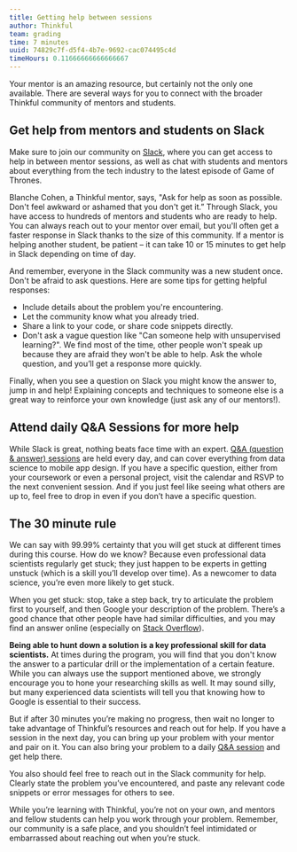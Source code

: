 ```yaml
---
title: Getting help between sessions
author: Thinkful
team: grading
time: 7 minutes
uuid: 74829c7f-d5f4-4b7e-9692-cac074495c4d
timeHours: 0.11666666666666667
---
```


Your mentor is an amazing resource, but certainly not the only one available. There are several ways for you to connect with the broader Thinkful community of mentors and students.

## Get help from mentors and students on Slack

Make sure to join our community on [Slack](https://thinkful.slack.com/), where you can get access to help in between mentor sessions, as well as chat with students and mentors about everything from the tech industry to the latest episode of Game of Thrones.

Blanche Cohen, a Thinkful mentor, says, "Ask for help as soon as possible. Don't feel awkward or ashamed that you don't get it.” Through Slack, you have access to hundreds of mentors and students who are ready to help. You can always reach out to your mentor over email, but you'll often get a faster response in Slack thanks to the size of this community. If a mentor is helping another student, be patient – it can take 10 or 15 minutes to get help in Slack depending on time of day.

And remember, everyone in the Slack community was a new student once. Don't be afraid to ask questions. Here are some tips for getting helpful responses:

+ Include details about the problem you're encountering.
+ Let the community know what you already tried.
+ Share a link to your code, or share code snippets directly.
+ Don't ask a vague question like "Can someone help with unsupervised learning?". We find most of the time, other people won't speak up because they are afraid they won't be able to help. Ask the whole question, and you’ll get a response more quickly.

Finally, when you see a question on Slack you might know the answer to, jump in and help! Explaining concepts and techniques to someone else is a great way to reinforce your own knowledge (just ask any of our mentors!).


## Attend daily Q&A Sessions for more help

While Slack is great, nothing beats face time with an expert. [Q&A (question & answer) sessions](http://www.thinkful.com/open-sessions/qa-sessions) are held every day, and can cover everything from data science to mobile app design. If you have a specific question, either from your coursework or even a personal project, visit the calendar and RSVP to the next convenient session. And if you just feel like seeing what others are up to, feel free to drop in even if you don’t have a specific question.


## The 30 minute rule

We can say with 99.99% certainty that you will get stuck at different times during this course. How do we know? Because even professional data scientists regularly get stuck; they just happen to be experts in getting unstuck (which is a skill you’ll develop over time). As a newcomer to data science, you’re even more likely to get stuck.

When you get stuck: stop, take a step back, try to articulate the problem first to yourself, and then Google your description of the problem. There’s a good chance that other people have had similar difficulties, and you may find an answer online (especially on [Stack Overflow](http://stackoverflow.com/)).

**Being able to hunt down a solution is a key professional skill for data scientists.** At times during the program, you will find that you don't know the answer to a particular drill or the implementation of a certain feature. While you can always use the support mentioned above, we strongly encourage you to hone your researching skills as well. It may sound silly, but many experienced data scientists will tell you that knowing how to Google is essential to their success.

But if after 30 minutes you’re making no progress, then wait no longer to take advantage of Thinkful’s resources and reach out for help. If you have a session in the next day, you can bring up your problem with your mentor and pair on it. You can also bring your problem to a daily [Q&A session](http://www.thinkful.com/open-sessions/qa-sessions) and get help there.

You also should feel free to reach out in the Slack community for help. Clearly state the problem you’ve encountered, and paste any relevant code snippets or error messages for others to see.

While you’re learning with Thinkful, you’re not on your own, and mentors and fellow students can help you work through your problem. Remember, our community is a safe place, and you shouldn’t feel intimidated or embarrassed about reaching out when you’re stuck.


